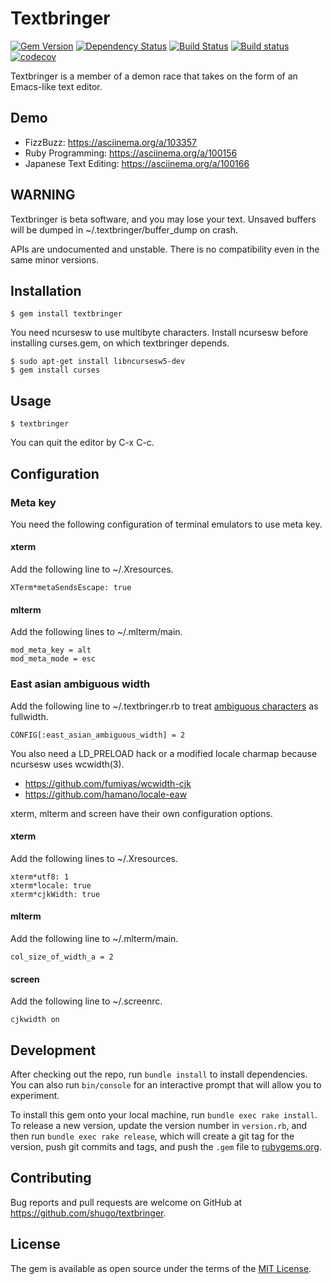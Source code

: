 # Textbringer

[![Gem Version](https://badge.fury.io/rb/textbringer.svg)](https://badge.fury.io/rb/textbringer)
[![Dependency Status](https://gemnasium.com/shugo/textbringer.svg)](https://gemnasium.com/shugo/textbringer)
[![Build Status](https://travis-ci.org/shugo/textbringer.svg?branch=master)](https://travis-ci.org/shugo/textbringer)
[![Build status](https://ci.appveyor.com/api/projects/status/n20vtpfgcgii5jtc?svg=true)](https://ci.appveyor.com/project/shugo31737/textbringer)
[![codecov](https://codecov.io/gh/shugo/textbringer/branch/master/graph/badge.svg)](https://codecov.io/gh/shugo/textbringer)

Textbringer is a member of a demon race that takes on the form of an Emacs-like
text editor.

## Demo

* FizzBuzz: https://asciinema.org/a/103357
* Ruby Programming: https://asciinema.org/a/100156
* Japanese Text Editing: https://asciinema.org/a/100166

## WARNING

Textbringer is beta software, and you may lose your text.  Unsaved buffers will
be dumped in ~/.textbringer/buffer_dump on crash.

APIs are undocumented and unstable.  There is no compatibility even in the same
minor versions.

## Installation

    $ gem install textbringer

You need ncursesw to use multibyte characters.
Install ncursesw before installing curses.gem, on which textbringer depends.

    $ sudo apt-get install libncursesw5-dev
    $ gem install curses

## Usage

    $ textbringer

You can quit the editor by C-x C-c.

## Configuration

### Meta key

You need the following configuration of terminal emulators to use meta key.

#### xterm

Add the following line to ~/.Xresources.

    XTerm*metaSendsEscape: true

#### mlterm

Add the following lines to ~/.mlterm/main.

    mod_meta_key = alt
    mod_meta_mode = esc

### East asian ambiguous width

Add the following line to ~/.textbringer.rb to treat
[ambiguous characters](http://unicode.org/reports/tr11/#Ambiguous)
as fullwidth.

    CONFIG[:east_asian_ambiguous_width] = 2

You also need a LD_PRELOAD hack or a modified locale charmap because ncursesw
uses wcwidth(3).

* https://github.com/fumiyas/wcwidth-cjk
* https://github.com/hamano/locale-eaw

xterm, mlterm and screen have their own configuration options.

#### xterm

Add the following lines to ~/.Xresources.

    xterm*utf8: 1
    xterm*locale: true
    xterm*cjkWidth: true

#### mlterm

Add the following line to ~/.mlterm/main.

    col_size_of_width_a = 2

#### screen

Add the following line to ~/.screenrc.

    cjkwidth on

## Development

After checking out the repo, run `bundle install` to install dependencies. You can also run `bin/console` for an interactive prompt that will allow you to experiment.

To install this gem onto your local machine, run `bundle exec rake install`. To release a new version, update the version number in `version.rb`, and then run `bundle exec rake release`, which will create a git tag for the version, push git commits and tags, and push the `.gem` file to [rubygems.org](https://rubygems.org).

## Contributing

Bug reports and pull requests are welcome on GitHub at https://github.com/shugo/textbringer.


## License

The gem is available as open source under the terms of the [MIT License](http://opensource.org/licenses/MIT).
